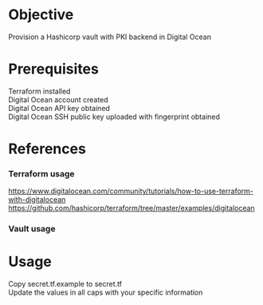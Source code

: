 # Objective
Provision a Hashicorp vault with PKI backend in Digital Ocean

# Prerequisites
Terraform installed  
Digital Ocean account created  
Digital Ocean API key obtained  
Digital Ocean SSH public key uploaded with fingerprint obtained  

# References
### Terraform usage
https://www.digitalocean.com/community/tutorials/how-to-use-terraform-with-digitalocean  
https://github.com/hashicorp/terraform/tree/master/examples/digitalocean
### Vault usage

# Usage
Copy secret.tf.example to secret.tf  
Update the values in all caps with your specific information  
